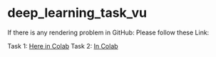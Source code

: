 # deep_learning_task_vu

If there is any rendering problem in GitHub: Please follow these Link:

Task 1: [Here in Colab](https://colab.research.google.com/github/sria-the-fury/deep_learning_task_vu/blob/main/Task_1_image_classification.ipynb)
Task 2: [In Colab](https://colab.research.google.com/github/sria-the-fury/deep_learning_task_vu/blob/main/Task_2_Semantic_Search_Scrapping_News.ipynb)
